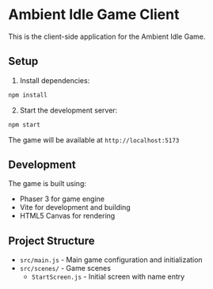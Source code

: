 # Ambient Idle Game Client

This is the client-side application for the Ambient Idle Game.

## Setup

1. Install dependencies:

```bash
npm install
```

2. Start the development server:

```bash
npm start
```

The game will be available at `http://localhost:5173`

## Development

The game is built using:

- Phaser 3 for game engine
- Vite for development and building
- HTML5 Canvas for rendering

## Project Structure

- `src/main.js` - Main game configuration and initialization
- `src/scenes/` - Game scenes
  - `StartScreen.js` - Initial screen with name entry
